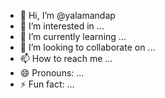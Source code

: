 - 👋 Hi, I’m @yalamandap
- 👀 I’m interested in ...
- 🌱 I’m currently learning ...
- 💞️ I’m looking to collaborate on ...
- 📫 How to reach me ...
- 😄 Pronouns: ...
- ⚡ Fun fact: ...

<!---
yalamandap/yalamandap is a ✨ special ✨ repository because its `README.md` (this file) appears on your GitHub profile.
You can click the Preview link to take a look at your changes.
--->
